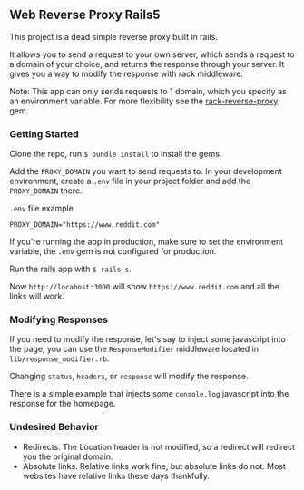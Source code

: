 ## Web Reverse Proxy Rails5

This project is a dead simple reverse proxy built in rails.

It allows you to send a request to your own server, which sends a request to a domain of your choice, and returns the response through your server. It gives you a way to modify the response with rack middleware.

Note: This app can only sends requests to 1 domain, which you specify as an environment variable. For more flexibility see the [rack-reverse-proxy](https://github.com/waterlink/rack-reverse-proxy) gem.

### Getting Started

Clone the repo, run `$ bundle install` to install the gems.

Add the `PROXY_DOMAIN` you want to send requests to. In your development environment, create a `.env` file in your project folder and add the `PROXY_DOMAIN` there.

`.env` file example
```
PROXY_DOMAIN="https://www.reddit.com"
```

If you're running the app in production, make sure to set the environment variable, the `.env` gem is not configured for production.

Run the rails app with `$ rails s`.

Now `http://locahost:3000` will show `https://www.reddit.com` and all the links will work.

### Modifying Responses

If you need to modify the response, let's say to inject some javascript into the page, you can use the `ResponseModifier` middleware located in `lib/response_modifier.rb`.

Changing `status`, `headers`, or `response` will modify the response.

There is a simple example that injects some `console.log` javascript into the response for the homepage.

### Undesired Behavior
* Redirects. The Location header is not modified, so a redirect will redirect you the original domain.
* Absolute links. Relative links work fine, but absolute links do not. Most websites have relative links these days thankfully.
